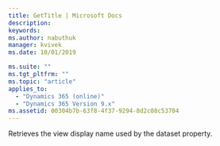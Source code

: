 ```yaml
---
title: GetTitle | Microsoft Docs
description: 
keywords:
ms.author: nabuthuk
manager: kvivek
ms.date: 10/01/2019

ms.suite: ""
ms.tgt_pltfrm: ""
ms.topic: "article"
applies_to: 
  - "Dynamics 365 (online)"
  - "Dynamics 365 Version 9.x"
ms.assetid: 00304b7b-63f8-4f37-9294-8d2c08c53704
---
```


Retrieves the view display name used by the dataset property.
